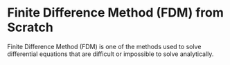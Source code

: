 # Finite Difference Method (FDM) from Scratch
Finite Difference Method (FDM) is one of the methods used to solve differential equations that are difficult or impossible to solve analytically.
